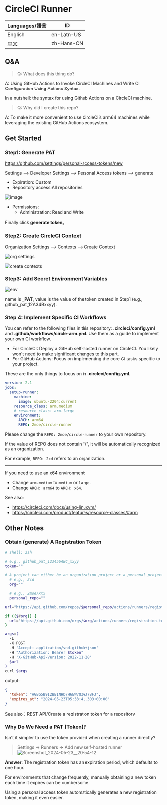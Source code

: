 # CircleCI Runner

| Languages/語言         | ID         |
| ---------------------- | ---------- |
| English                | en-Latn-US |
| [中文](./Readme-zh.md) | zh-Hans-CN |

## Q&A

> Q: What does this thing do?

A:
  Using GitHub Actions to Invoke CircleCI Machines and Write CI Configuration Using Actions Syntax.

  In a nutshell: the syntax for using Github Actions on a CircleCI machine.

> Q: Why did I create this repo?

A: To make it more convenient to use CircleCI’s arm64 machines while leveraging the existing GitHub Actions ecosystem.

## Get Started

### Step1: Generate PAT

<https://github.com/settings/personal-access-tokens/new>

Settings --> Developer Settings --> Personal Access tokens --> generate

- Expiration: Custom
- Repository access:All repositories

![image](https://github.com/2moe/circle-runner/assets/25324935/201ad663-050f-4b40-8d12-f0e8c5cf765e)

- Permissions:
  - Administration: Read and Write

Finally click **generate token**。

### Step2: Create CircleCI Context

Organization Settings --> Contexts --> Create Context

![org settings](https://github.com/2moe/circle-runner/assets/25324935/4c6ae216-9383-4f71-9233-ea8838279788)

![create contexts](https://github.com/2moe/circle-runner/assets/25324935/2fb7020a-5d17-4f3a-b80a-baf6437156e4)

### Step3: Add Secret Environment Variables

![env](https://github.com/2moe/circle-runner/assets/25324935/cf5c688c-3a12-4268-a452-8386fae45007)

name is **_PAT**, value is the value of the token created in Step1 (e.g., github_pat_12A34Bxxyy).

### Step 4: Implement Specific CI Workflows

You can refer to the following files in this repository: **.circleci/config.yml** and **.github/workflows/circle-arm.yml**. Use them as a guide to implement your own CI workflow.

- For CircleCI: Deploy a GitHub self-hosted runner on CircleCI. You likely won't need to make significant changes to this part.
- For GitHub Actions: Focus on implementing the core CI tasks specific to your project.

These are the only things to focus on in **.circleci/config.yml**.

```yaml
version: 2.1
jobs:
  setup-runner:
    machine:
      image: ubuntu-2204:current
    resource_class: arm.medium
    # resource_class: arm.large
    environment:
      ARCH: arm64
      REPO: 2moe/circle-runner
```

Please change the `REPO: 2moe/circle-runner` to your own repository.

If the value of REPO does not contain "/", it will be automatically recognized as an organization.

For example, `REPO: 2cd` refers to an organization.

---

If you need to use an x64 environment:

- Change `arm.medium` to `medium` or `large`.
- Change `ARCH: arm64` to `ARCH: x64`.

See also:

- <https://circleci.com/docs/using-linuxvm/>
- <https://circleci.com/product/features/resource-classes/#arm>

## Other Notes

### Obtain (generate) A Registration Token

```zsh
# shell: zsh

# e.g., github_pat_123456ABC_xxyy
token=""

# A project can either be an organization project or a personal project.
  # e.g., 2cd
  org=""

  # e.g., 2moe/xxx
  personal_repo=""

url="https://api.github.com/repos/$personal_repo/actions/runners/registration-token"

if (($#org)) {
  url="https://api.github.com/orgs/$org/actions/runners/registration-token"
}

args=(
  -L
  -X POST
  -H 'Accept: application/vnd.github+json'
  -H "Authorization: Bearer $token"
  -H 'X-GitHub-Api-Version: 2022-11-28'
  $url
)
curl $args
```

output:

```json
{
  "token": "AGBG5B9I2BBINHD7H6EW7Q3GJ7BFJ",
  "expires_at": "2024-05-23T05:33:41.303+00:00"
}
```

See also：[REST API/Create a registration token for a repository](https://docs.github.com/en/rest/actions/self-hosted-runners?apiVersion=2022-11-28#create-a-registration-token-for-a-repository)

### Why Do We Need a PAT (Token)?

Isn't it simpler to use the token provided when creating a runner directly?

> Settings → Runners → Add new self-hosted runner
![Screenshot_2024-05-23__20-54-12](https://github.com/2moe/circle-runner/assets/25324935/b6298ff6-395c-407a-a71d-44ded967fb95)

**Answer**: The registration token has an expiration period, which defaults to one hour.

For environments that change frequently, manually obtaining a new token each time it expires can be cumbersome.

Using a personal access token automatically generates a new registration token, making it even easier.
